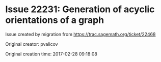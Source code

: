 # Issue 22231: Generation of acyclic orientations of a graph

Issue created by migration from https://trac.sagemath.org/ticket/22468

Original creator: pvalicov

Original creation time: 2017-02-28 09:18:08


